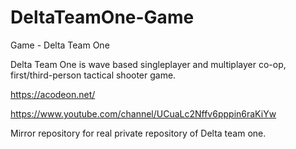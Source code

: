 # DeltaTeamOne-Game

Game - Delta Team One

Delta Team One is wave based singleplayer and multiplayer co-op, first/third-person tactical shooter game.

https://acodeon.net/

https://www.youtube.com/channel/UCuaLc2Nffv6pppin6raKiYw

Mirror repository for real private repository of Delta team one.
